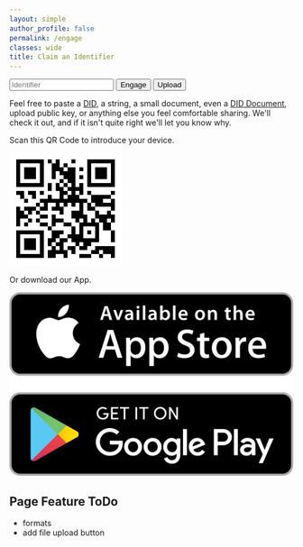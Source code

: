 ```yaml
---
layout: simple
author_profile: false
permalink: /engage
classes: wide
title: Claim an Identifier
---
```


<form id="form" accept-charset="UTF-8" action="https://iiolonioro.korsimoro.net/" method="POST">
  <input type="password" name="key" placeholder="Identifier">
  <input type="hidden" name="utf8" value="<<FROM SCRIPT ABOVE>>">
  <button type="submit">Engage</button>
  <button onClick="triggerUpload()">Upload</button>
</form>

Feel free to paste a [DID](./glossary#did), a string, a small document,
even a [DID Document](./glossary/did-document),
upload public key, or anything else you feel comfortable sharing.  We'll
check it out, and if it isn't quite right we'll let you know why.

Scan this QR Code to introduce your device.

<img src="/assets/images/NetQRCode.png" />

Or download our App.

<a href="." onClick="downloadApp()"><img src="/assets/images/applogos.svg" /></a>

## Page Feature ToDo
- formats
- add file upload button


<script src="/static/scripts/engage.js"></script>
